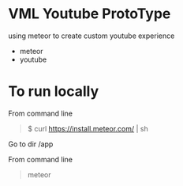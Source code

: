 # VML Youtube ProtoType
using meteor to create custom youtube experience

* meteor
* youtube

# To run locally
From command line
> $ curl https://install.meteor.com/ | sh

Go to dir /app

From command line
> meteor